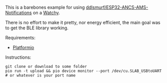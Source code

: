 This is a barebones example for using [ddlsmurf/ESP32-ANCS-AMS-Notifications](https://github.com/ddlsmurf/ESP32-ANCS-AMS-Notifications) on a [Watchy](https://watchy.sqfmi.com/).

There is no effort to make it pretty, nor energy efficient, the main goal was to get the BLE library working.

Requirements:

- [Platformio](https://platformio.org/install)

Instructions:

    git clone or download to some folder
    pio run -t upload && pio device monitor --port /dev/cu.SLAB_USBtoUART # or whatever is your port name
